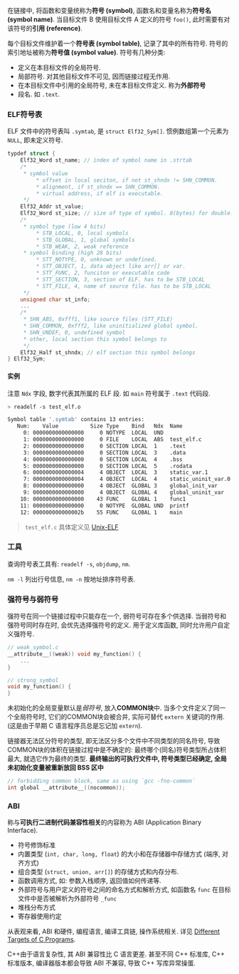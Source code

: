 在链接中, 将函数和变量统称为**符号 (symbol)**, 函数名和变量名称为**符号名 (symbol name)**. 当目标文件 B 使用目标文件 A 定义的符号 `foo()`, 此时需要有对该符号的**引用 (reference)**. 

每个目标文件维护着一个**符号表 (symbol table)**, 记录了其中的所有符号. 符号的索引地址被称为**符号值 (symbol value)**. 符号有几种分类:
- 定义在本目标文件的全局符号. 
- 局部符号. 对其他目标文件不可见, 因而链接过程无作用.
- 在本目标文件中引用的全局符号, 未在本目标文件定义. 称为**外部符号**
- 段名. 如 `.text`.

### ELF符号表

ELF 文件中的符号表叫 `.symtab`, 是 `struct Elf32_Sym[]`. 惯例数组第一个元素为 `NULL`, 即未定义符号.

```c
typdef struct {
	Elf32_Word st_name; // index of symbol name in .strtab
	/*
	 * symbol value 
		 * offset in local seciton, if not st_shndx != SHN_COMMON.
		 * alignment, if st_shndx == SHN_COMMON.
		 * virtual address, if elf is executable.
	 */
	Elf32_Addr st_value; 
	Elf32_Word st_size; // size of type of symbol. 8(bytes) for double.
	/* 
	 * symbol type (low 4 bits)
		 * STB_LOCAL, 0, local symbols 
		 * STB_GLOBAL, 1, global symbols
		 * STB_WEAK, 2, weak reference
	 * symbol binding (high 28 bits)
		 * STT_NOTYPE, 0, unknown or undefined.
		 * STT_OBJECT, 1, data object like arr[] or var.
		 * STT_FUNC, 2, funciton or executable code
		 * STT_SECTION, 3, section of ELF. has to be STB_LOCAL
		 * STT_FILE, 4, name of source file. has to be STB_LOCAL
	 */
	unsigned char st_info; 
	...
	/* 
	 * SHN_ABS, 0xfff1, like source files (STT_FILE)
	 * SHN_COMMON, 0xfff2, like uninitialized global symbol.
	 * SHN_UNDEF, 0, undefined symbol
	 * other, local section this symbol belongs to
	 */
	Elf32_Half st_shndx; // elf section this symbol belongs
} Elf32_Sym;
```

#### 实例

注意 `Ndx` 字段, 数字代表其所属的 ELF 段. 如 `main` 符号属于 `.text` 代码段.

```bash
> readelf -s test_elf.o

Symbol table '.symtab' contains 13 entries:
   Num:    Value          Size Type    Bind   Ndx  Name
     0: 0000000000000000     0 NOTYPE  LOCAL  UND
     1: 0000000000000000     0 FILE    LOCAL  ABS  test_elf.c
     2: 0000000000000000     0 SECTION LOCAL  1    .text
     3: 0000000000000000     0 SECTION LOCAL  3    .data
     4: 0000000000000000     0 SECTION LOCAL  4    .bss
     5: 0000000000000000     0 SECTION LOCAL  5    .rodata
     6: 0000000000000004     4 OBJECT  LOCAL  3    static_var.1
     7: 0000000000000004     4 OBJECT  LOCAL  4    static_uninit_var.0
     8: 0000000000000000     4 OBJECT  GLOBAL 3    global_init_var
     9: 0000000000000000     4 OBJECT  GLOBAL 4    global_uninit_var
    10: 0000000000000000    43 FUNC    GLOBAL 1    func1
    11: 0000000000000000     0 NOTYPE  GLOBAL UND  printf
    12: 000000000000002b    55 FUNC    GLOBAL 1    main
```

> `test_elf.c` 具体定义见 [Unix-ELF](Unix-ELF.md)

### 工具

查询符号表工具有: `readelf -s`, `objdump`, `nm`.

`nm -l` 列出行号信息, `nm -n` 按地址排序符号表.

### 强符号与弱符号

强符号在同一个链接过程中只能存在一个, 弱符号可存在多个供选择. 当弱符号和强符号同时存在时, 会优先选择强符号的定义. 用于定义库函数, 同时允许用户自定义强符号.

```c
// weak_symbol.c
__attribute__((weak)) void my_function() {
	...
}

// strong_symbol
void my_function() {
}
```

未初始化的全局变量默认是*弱符号*, 放入**COMMON块**中. 当多个文件定义了同一个全局符号时, 它们的COMMON块会被合并, 实际可替代 `extern` 关键词的作用. (这是由于早期 C 语言程序员总是忘记加 `extern`).

链接器无法区分符号的类型, 即无法区分多个文件中不同类型的同名符号, 导致COMMON块的体积在链接过程中是不确定的: 最终哪个(同名)符号类型所占体积最大, 就选它作为最终的类型. **最终输出的可执行文件中, 符号类型已经确定, 全局未初始化变量被重新放回 BSS 区中**

```c
// forbidding common block, same as using `gcc -fno-common`
int global __attribute__((nocommon));
```

### ABI

称与**可执行二进制代码兼容性相关**的内容称为 ABI (Application Binary Interface).
- 符号修饰标准
- 内置类型 (`int, char, long, float`) 的大小和在存储器中存储方式 (端序, 对齐方式)
- 组合类型 (`struct, union, arr[]`) 的存储方式和内存分布.
- 函数调用方式, 如: 参数入栈顺序, 返回值如何传递等.
- 外部符号与用户定义的符号之间的命名方式和解析方式, 如函数名 `func` 在目标文件中是否被解析为外部符号 `_func`
- 堆栈分布方式
- 寄存器使用约定

从表观来看, ABI 和硬件, 编程语言, 编译工具链, 操作系统相关. 详见 [Different Targets of C Programs](../运行时/C%20标准库.md).

C++由于语言复杂性, 其 ABI 兼容性比 C 语言更差. 甚至不同 C++ 标准库, C++ 标准版本, 编译器版本都会导致 ABI 不兼容, 导致 C++ 写库异常操蛋.